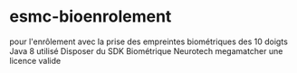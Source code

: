 # esmc-bioenrolement
pour l'enrôlement avec la prise des empreintes biométriques des 10 doigts
Java 8 utilisé
Disposer du SDK Biométrique Neurotech megamatcher une licence valide
